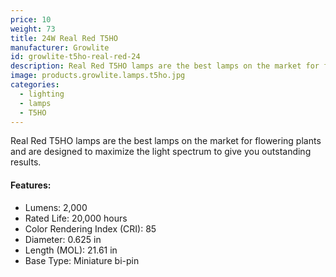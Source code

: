 ```yaml
---
price: 10
weight: 73
title: 24W Real Red T5HO
manufacturer: Growlite
id: growlite-t5ho-real-red-24
description: Real Red T5HO lamps are the best lamps on the market for flowering plants and are designed to maximize the light spectrum to give you outstanding results.
image: products.growlite.lamps.t5ho.jpg
categories:
  - lighting
  - lamps
  - T5HO
---
```


Real Red T5HO lamps are the best lamps on the market for flowering plants and are designed to maximize the light spectrum to give you outstanding results.

#### Features:

* Lumens: 2,000
* Rated Life: 20,000 hours
* Color Rendering Index (CRI): 85
* Diameter: 0.625 in
* Length (MOL): 21.61 in
* Base Type: Miniature bi-pin
